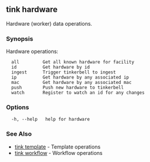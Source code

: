 ## tink hardware

Hardware (worker) data operations.

### Synopsis

Hardware operations:

```shell
  all         Get all known hardware for facility
  id          Get hardware by id
  ingest      Trigger tinkerbell to ingest
  ip          Get hardware by any associated ip
  mac         Get hardware by any associated mac
  push        Push new hardware to tinkerbell
  watch       Register to watch an id for any changes
```

### Options

```
  -h, --help   help for hardware
```

### See Also

-   [tink template](template.md) - Template operations
-   [tink workflow](workflow.md) - Workflow operations
